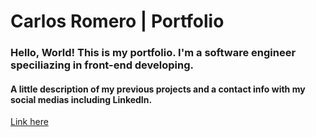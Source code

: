 # Carlos Romero | Portfolio

### Hello, World! This is my portfolio. I'm a software engineer speciliazing in front-end developing.

#### A little description of my previous projects and a contact info with my social medias including LinkedIn.

[Link here](https://carlitoxe.github.io/)
